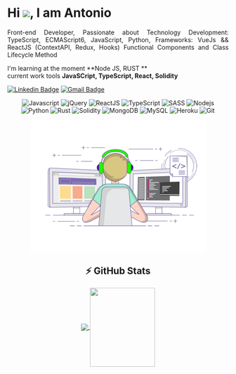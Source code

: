 


<h1 align = "justify"> Hi <img src="https://media.giphy.com/media/hvRJCLFzcasrR4ia7z/giphy.gif" width="25px">, I am Antonio</h1>
<p align = "justify">Front-end Developer, Passionate about Technology 
Development:
TypeScript, ECMAScript6, JavaScript, Python,
Frameworks: VueJs && ReactJS (ContextAPI, Redux, Hooks) Functional Components and Class Lifecycle Method</p>

I'm learning at the moment **Node JS, RUST **
<br/>
current work tools **JavaSCript, TypeScript, React, Solidity**
<br/>

[![Linkedin Badge](https://img.shields.io/badge/-AntonioArieiro-blue?style=flat-square&logo=Linkedin&logoColor=white&link=https://www.linkedin.com/in/antonio-arieiro-50a9301b2/)](https://www.linkedin.com/in/antonio-arieiro-50a9301b2/)
[![Gmail Badge](https://img.shields.io/badge/-sfgfffs@gmail.com-c14438?style=flat-square&logo=Gmail&logoColor=white&link=mailto:sfgfffs@gmail.com)](mailto:sfgfffs@gmail.com)

<div align="center">

![Javascript](https://img.shields.io/badge/JavaScript-F7DF1E?style=for-the-badge&logo=javascript&logoColor=black)
![jQuery](https://img.shields.io/badge/jQuery-0769AD?style=for-the-badge&logo=jquery&logoColor=white)
![ReactJS](https://img.shields.io/badge/ReactJs-61DAFB?style=for-the-badge&logo=react&logoColor=35495E)
![TypeScript](https://img.shields.io/badge/TypeScript-0769AD?style=for-the-badge&logo=TypeScript&logoColor=black)
![SASS](https://img.shields.io/badge/Sass-CC6699?style=for-the-badge&logo=sass&logoColor=white)
![Nodejs](https://img.shields.io/badge/Node.js-43853D?style=for-the-badge&logo=node.js&logoColor=white)
![Python](https://img.shields.io/badge/Python-3776AB?style=for-the-badge&logo=python&logoColor=white)
![Rust](https://img.shields.io/badge/Rust-000000?style=for-the-badge&logo=rust&logoColor=white)
![Solidity](https://img.shields.io/badge/-Solidity-red?style=for-the-badge&logo=solidity)
![MongoDB](https://img.shields.io/badge/-MongoDB-black?style=for-the-badge&logo=mongodb)
![MySQL](https://img.shields.io/badge/-MySQL-blue?style=for-the-badge&logo=mysql&logoColor=white)
![Heroku](https://img.shields.io/badge/-Heroku-430098?style=for-the-badge&logo=heroku)
![Git](https://img.shields.io/badge/-Git-black?style=for-the-badge&logo=git)

<img align="center" alt="Code gif" src="https://github.com/chandan-reddy-k/chandan-reddy-k/blob/master/assets/coding-freak.gif" width="400px" />


## ⚡ GitHub Stats

<a href="https://github.com/antonioarieiro">
  <img height="180em"   align="center" src="https://github-readme-stats.vercel.app/api?username=antonioarieiro&show_icons=true&theme=react&include_all_commits=true&count_private=true"/>
 

  <img align="center" width="148" height="180" src="https://c.tenor.com/-chShW7Y1p8AAAAC/server-is-for-js-javascript.gif">
 
 
</div>
